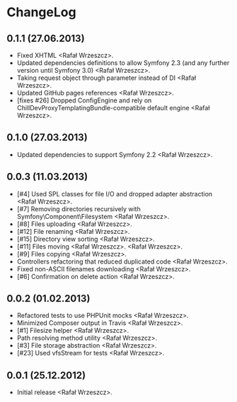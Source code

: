 <!---
# This file is part of the ChillDev FileManager bundle.
#
# @author Rafał Wrzeszcz <rafal.wrzeszcz@wrzasq.pl>
# @copyright 2012 - 2013 © by Rafał Wrzeszcz - Wrzasq.pl.
# @version 0.1.1
# @since 0.0.1
# @package ChillDev\Bundle\FileManagerBundle
-->

# ChangeLog

## **0.1.1** (27.06.2013)

-   Fixed XHTML &lt;Rafał Wrzeszcz&gt;.
-   Updated dependencies definitions to allow Symfony 2.3 (and any further version until Symfony 3.0) &lt;Rafał Wrzeszcz&gt;.
-   Taking request object through parameter instead of DI &lt;Rafał Wrzeszcz&gt;.
-   Updated GitHub pages references &lt;Rafał Wrzeszcz&gt;.
-   [fixes #26] Dropped ConfigEngine and rely on ChillDevProxyTemplatingBundle-compatible default engine &lt;Rafał Wrzeszcz&gt;.

## **0.1.0** (27.03.2013)

-   Updated dependencies to support Symfony 2.2 &lt;Rafał Wrzeszcz&gt;.

## **0.0.3** (11.03.2013)

-   [#4] Used SPL classes for file I/O and dropped adapter abstraction &lt;Rafał Wrzeszcz&gt;.
-   [#7] Removing directories recursively with Symfony\Component\Filesystem &lt;Rafał Wrzeszcz&gt;.
-   [#8] Files uploading &lt;Rafał Wrzeszcz&gt;.
-   [#12] File renaming &lt;Rafał Wrzeszcz&gt;.
-   [#15] Directory view sorting &lt;Rafał Wrzeszcz&gt;.
-   [#11] Files moving &lt;Rafał Wrzeszcz&gt;. &lt;Rafał Wrzeszcz&gt;.
-   [#9] Files copying &lt;Rafał Wrzeszcz&gt;.
-   Controllers refactoring that reduced duplicated code &lt;Rafał Wrzeszcz&gt;.
-   Fixed non-ASCII filenames downloading &lt;Rafał Wrzeszcz&gt;.
-   [#6] Confirmation on delete action &lt;Rafał Wrzeszcz&gt;.

## **0.0.2** (01.02.2013)

-   Refactored tests to use PHPUnit mocks &lt;Rafał Wrzeszcz&gt;.
-   Minimized Composer output in Travis &lt;Rafał Wrzeszcz&gt;.
-   [#1] Filesize helper &lt;Rafał Wrzeszcz&gt;.
-   Path resolving method utility &lt;Rafał Wrzeszcz&gt;.
-   [#3] File storage abstraction &lt;Rafał Wrzeszcz&gt;.
-   [#23] Used vfsStream for tests &lt;Rafał Wrzeszcz&gt;.

## **0.0.1** (25.12.2012)

-   Initial release &lt;Rafał Wrzeszcz&gt;.
